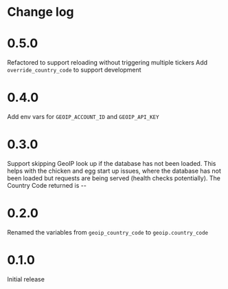 # Change log

# 0.5.0
Refactored to support reloading without triggering multiple tickers
Add `override_country_code` to support development

# 0.4.0
Add env vars for `GEOIP_ACCOUNT_ID` and `GEOIP_API_KEY`

# 0.3.0
Support skipping GeoIP look up if the database has not been loaded. This helps
with the chicken and egg start up issues, where the database has not been loaded
but requests are being served (health checks potentially).
The Country Code returned is --

# 0.2.0
Renamed the variables from `geoip_country_code` to `geoip.country_code`

# 0.1.0
Initial release